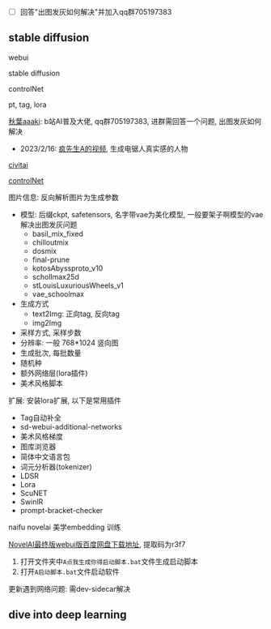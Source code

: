 - [ ] 回答"出图发灰如何解决"并加入qq群705197383

## stable diffusion

webui

stable diffusion

controlNet

pt, tag, lora

[秋葉aaaki](https://space.bilibili.com/12566101?spm_id_from=333.337.0.0): b站AI普及大佬, qq群705197383, 进群需回答一个问题, 出图发灰如何解决

- 2023/2/16: [疯先生A的视频](https://www.bilibili.com/video/BV1yx4y1V7xQ/?buvid=XU533A35E3466B6DF33D0A6D2D43D6ABD518D&is_story_h5=false&mid=xnTWXFnN3%2FdCR1nMGCTwgw%3D%3D&p=1&plat_id=116&share_from=ugc&share_medium=android&share_plat=android&share_session_id=72f99fc8-de34-492a-a81b-8fd1f5e0d3b9&share_source=COPY&share_tag=s_i&timestamp=1676237661&unique_k=coL1siK&up_id=12138147&vd_source=d35104e25b715af4e6b17b07b9f092b5), 生成电锯人真实感的人物

[civitai](https://civitai.com)

[controlNet](https://github.com/lllyasviel/ControlNet)

图片信息: 反向解析图片为生成参数

- 模型: 后缀ckpt, safetensors, 名字带vae为美化模型, 一般要架子啊模型的vae解决出图发灰问题
  - basil_mix_fixed
  - chilloutmix
  - dosmix
  - final-prune
  - kotosAbyssproto_v10
  - schollmax25d
  - stLouisLuxuriousWheels_v1
  - vae_schoolmax
- 生成方式
  - text2Img: 正向tag, 反向tag
  - img2Img
- 采样方式, 采样步数
- 分辨率: 一般 768*1024 竖向图
- 生成批次, 每批数量
- 随机种
- 额外网络层(lora插件)
- 美术风格脚本

扩展: 安装lora扩展, 以下是常用插件
- Tag自动补全
- sd-webui-additional-networks
- 美术风格梯度
- 图库浏览器
- 简体中文语言包
- 词元分析器(tokenizer)
- LDSR
- Lora
- ScuNET
- SwinlR
- prompt-bracket-checker 

naifu novelai 美学embedding 训练

[NovelAI最终版webui版百度网盘下载地址](https://pan.baidu.com/s/1nb99Lnl_erplncUZRXThFg), 提取码为r3f7
1. 打开文件夹中`A点我生成你得启动脚本.bat`文件生成启动脚本
2. 打开`A启动脚本.bat`文件启动软件

更新遇到网络问题: 需dev-sidecar解决

## dive into deep learning
